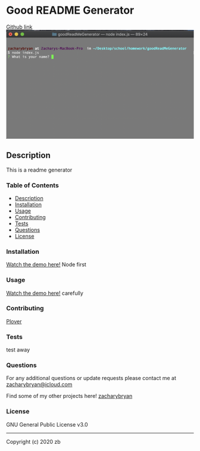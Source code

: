 # Good README Generator

[Github link](https://github.com/zacharybryan/goodReadMeGenerator)
![screenshot of home screen](./screenshots/home-screen.png)

## Description

This is a readme generator 

### Table of Contents

* [Description](#description)
* [Installation](#installation)
* [Usage](#usage)
* [Contributing](#contributing)
* [Tests](#tests)
* [Questions](#questions)
* [License](#licence)

### Installation

[Watch the demo here!](www.youtube.com)
Node first

### Usage

[Watch the demo here!](www.youtube.com)
carefully

### Contributing

[Plover](https://www.github.com/rebgrasshopper)

### Tests

test away

### Questions

For any additional questions or update requests please contact me at zacharybryan@icloud.com

Find some of my other projects here!
[zacharybryan](https://www.github.com/zacharybryan)

### License

GNU General Public License v3.0

---
Copyright (c) 2020 zb
